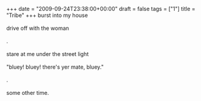 +++
date = "2009-09-24T23:38:00+00:00"
draft = false
tags = ["1"]
title = "Tribe"
+++
burst into my house<br/><br/>drive off with the woman<br/><br/>.<br/><br/>stare at me under the street light<br/><br/>"bluey! bluey! there's yer mate, bluey."<br/><br/>.<br/><br/>some other time.<div class="blogger-post-footer"><img width='1' height='1' src='https://blogger.googleusercontent.com/tracker/5693059957647979680-4620082387843886861?l=cosmiccowbell.blogspot.com' alt='' /></div>